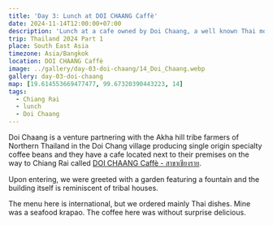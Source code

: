 ```yaml
---
title: 'Day 3: Lunch at DOI CHAANG Caffè'
date: 2024-11-14T12:00:00+07:00
description: 'Lunch at a cafe owned by Doi Chaang, a well known Thai mountain coffee producer.'
trip: Thailand 2024 Part 1
place: South East Asia
timezone: Asia/Bangkok
location: DOI CHAANG Caffè
image: ../gallery/day-03-doi-chaang/14_Doi_Chaang.webp
gallery: day-03-doi-chaang
map: [19.614553669477477, 99.67320390443223, 14]
tags:
  - Chiang Rai
  - lunch
  - Doi Chaang
---
```


Doi Chaang is a venture partnering with the Akha hill tribe farmers of Northern Thailand in the Doi Chang village producing single origin specialty coffee beans and they have a cafe located next to their premises on the way to Chiang Rai called [DOI CHAANG Caffè - สาขาเชียงราย](https://doichaangcoffee.co.th/en/).

Upon entering, we were greeted with a garden featuring a fountain and the building itself is reminiscent of tribal houses.

The menu here is international, but we ordered mainly Thai dishes. Mine was a seafood krapao. The coffee here was without surprise delicious.
